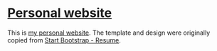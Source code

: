 # [Personal website](https://bryant1410.github.io/)

This is [my personal website](https://bryant1410.github.io/).
The template and design were originally copied from
[Start Bootstrap - Resume](https://github.com/BlackrockDigital/startbootstrap-resume).
